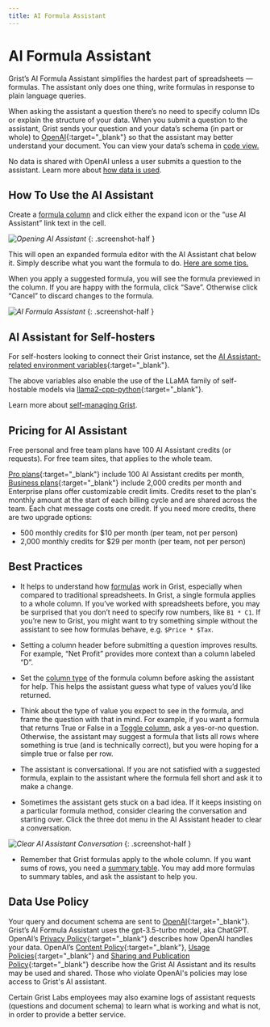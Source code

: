 ```yaml
---
title: AI Formula Assistant
---
```


AI Formula Assistant
==============

Grist’s AI Formula Assistant simplifies the hardest part of spreadsheets — formulas. The assistant only does one thing, write formulas in response to plain language queries. 

When asking the assistant a question there’s no need to specify column IDs or explain the structure of your data. When you submit a question to the assistant, Grist sends your question and your data’s schema (in part or whole) to [OpenAI](https://openai.com/){:target="\_blank"} so that the assistant may better understand your document. You can view your data’s schema in [code view.](formulas.md#code-viewer) 

No data is shared with OpenAI unless a user submits a question to the assistant. Learn more about [how data is used](ai-assistant.md#data-use-policy).

## How To Use the AI Assistant

Create a [formula column](formulas.md) and click either the expand icon or the “use AI Assistant” link text in the cell. 

<span class="screenshot-large">*![Opening AI Assistant](images/ai-assistant/formula-cell-editor.png)*</span>
{: .screenshot-half }

This will open an expanded formula editor with the AI Assistant chat below it. Simply describe what you want the formula to do. [Here are some tips.](ai-assistant.md#best-practices)

When you apply a suggested formula, you will see the formula previewed in the column. If you are happy with the formula, click “Save”. Otherwise click “Cancel” to discard changes to the formula.

<span class="screenshot-large">*![AI Formula Assistant](images/ai-assistant/ai-assistant-dialog.png)*</span>
{: .screenshot-half }

## AI Assistant for Self-hosters

For self-hosters looking to connect their Grist instance, set the [AI Assistant-related environment variables](https://github.com/gristlabs/grist-core#ai-formula-assistant-related-variables-all-optional){:target="\_blank"}. 

The above variables also enable the use of the LLaMA family of self-hostable models via [llama2-cpp-python](https://github.com/abetlen/llama-cpp-python){:target="\_blank"}.

Learn more about [self-managing Grist](self-managed.md). 

## Pricing for AI Assistant

Free personal and free team plans have 100 AI Assistant credits (or requests). For free team sites, that applies to the whole team. 

[Pro plans](https://www.getgrist.com/pricing/){:target="\_blank"} include 100 AI Assistant credits per month, [Business plans](https://www.getgrist.com/pricing/){:target="\_blank"} include 2,000 credits per month and Enterprise plans offer customizable credit limits. Credits reset to the plan's monthly amount at the start of each billing cycle and are shared across the team. Each chat message costs one credit. If you need more credits, there are two upgrade options:

* 500 monthly credits for $10 per month (per team, not per person)
* 2,000 monthly credits for $29 per month (per team, not per person)

## Best Practices

* It helps to understand how [formulas](formulas.md) work in Grist, especially when compared to traditional spreadsheets. In Grist, a single formula applies to a whole column.  If you’ve worked with spreadsheets before, you may be surprised that you don’t need to specify row numbers, like `B1 * C1`. If you’re new to Grist, you might want to try something simple without the assistant to see how formulas behave, e.g. `$Price * $Tax`.  

* Setting a column header before submitting a question improves results. For example, “Net Profit” provides more context than a column labeled “D”.

* Set the [column type](col-types.md) of the formula column before asking the assistant for help. This helps the assistant guess what type of values you’d like returned.

* Think about the type of value you expect to see in the formula, and frame the question with that in mind. For example, if you want a formula that returns True or False in a [Toggle column](col-types.md#toggle-columns), ask a yes-or-no question. Otherwise, the assistant may suggest a formula that lists all rows where something is true (and is technically correct), but you were hoping for a simple true or false per row.

* The assistant is conversational. If you are not satisfied with a suggested formula, explain to the assistant where the formula fell short and ask it to make a change.

* Sometimes the assistant gets stuck on a bad idea. If it keeps insisting on a particular formula method, consider clearing the conversation and starting over. Click the three dot menu in the AI Assistant header to clear a conversation. 

<span class="screenshot-large">*![Clear AI Assistant Conversation](images/ai-assistant/clear-conversation.png)*</span>
{: .screenshot-half }


* Remember that Grist formulas apply to the whole column. If you want sums of rows, you need a [summary table](summary-tables.md). You may add more formulas to summary tables, and ask the assistant to help you.

## Data Use Policy

Your query and document schema are sent to [OpenAI](https://openai.com/){:target="\_blank"}. Grist’s AI Formula Assistant uses the gpt-3.5-turbo model, aka ChatGPT. OpenAI’s [Privacy Policy](https://openai.com/api-data-privacy){:target="\_blank"} describes how OpenAI handles your data. OpenAI’s [Content Policy](https://labs.openai.com/policies/content-policy){:target="\_blank"}, [Usage Policies](https://openai.com/policies/usage-policies){:target="\_blank"} and [Sharing and Publication Policy](https://openai.com/api/policies/sharing-publication/){:target="\_blank"} describe how the Grist AI Assistant and its results may be used and shared. Those who violate OpenAI's policies may lose access to Grist's AI assistant.

Certain Grist Labs employees may also examine logs of assistant requests (questions and document schema) to learn what is working and what is not, in order to provide a better service.